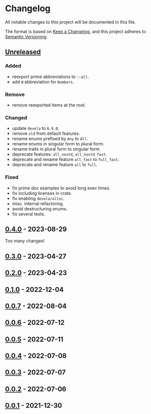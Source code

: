 # Changelog

All notable changes to this project will be documented in this file.

The format is based on [Keep a Changelog], and this project adheres to
[Semantic Versioning].

## [Unreleased]

### Added
- reexport prime abbreviations to `::all`.
- add `N` abbreviation for `Numbers`.

### Remove
- remove reexported items at the root.

### Changed
- update `devela` to `0.9.0`.
- remove `std` from default features.
- rename enums prefixed by `Any` to `All`.
- rename enums in singular form to plural form.
- rename traits in plural form to singular form.
- deprecate features: `all_nostd`, `all_nostd_fast`.
- deprecate and rename feature `all_fast` to `full_fast`.
- deprecate and rename feature `all` to `full`.

### Fixed
- fix prime doc examples to avoid long exec times.
- fix including licenses in crate.
- fix enabling `devela/alloc`.
- misc. internal refactoring.
- avoid destructuring enums.
- fix several tests.

## [0.4.0] - 2023-08-29

Too many changes!

## [0.3.0] - 2023-04-27

## [0.2.0] - 2023-04-23

## [0.1.0] - 2022-12-04

## [0.0.7] - 2022-08-04

## [0.0.6] - 2022-07-12

## [0.0.5] - 2022-07-11

## [0.0.4] - 2022-07-08

## [0.0.3] - 2022-07-07

## [0.0.2] - 2022-07-06

## [0.0.1] - 2021-12-30

[unreleased]: https://github.com/andamira/numera/compare/v0.4.0...HEAD
[0.4.0]: https://github.com/andamira/numera/releases/tag/v0.4.0
[0.3.0]: https://github.com/andamira/numera/releases/tag/v0.3.0
[0.2.0]: https://github.com/andamira/numera/releases/tag/v0.2.0
[0.1.0]: https://github.com/andamira/numera/releases/tag/v0.1.0
[0.0.7]: https://github.com/andamira/numera/releases/tag/v0.0.7
[0.0.6]: https://github.com/andamira/numera/releases/tag/v0.0.6
[0.0.5]: https://github.com/andamira/numera/releases/tag/v0.0.5
[0.0.4]: https://github.com/andamira/numera/releases/tag/v0.0.4
[0.0.3]: https://github.com/andamira/numera/releases/tag/v0.0.3
[0.0.2]: https://github.com/andamira/numera/releases/tag/v0.0.2
[0.0.1]: https://github.com/andamira/numera/releases/tag/v0.0.1

[Keep a Changelog]: https://keepachangelog.com/en/1.0.0/
[Semantic Versioning]: https://semver.org/spec/v2.0.0.html
